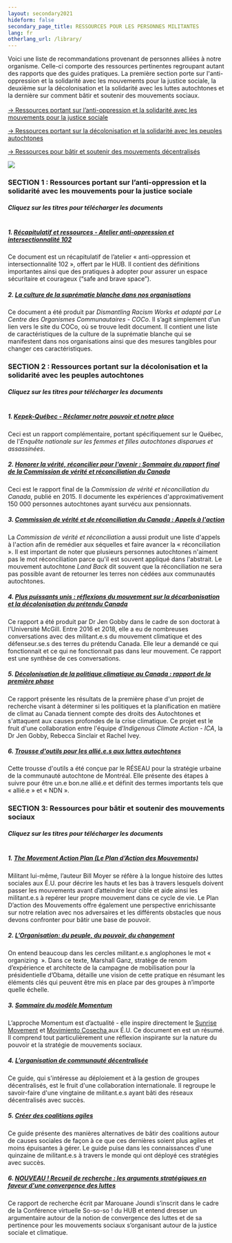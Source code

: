 ```yaml
---
layout: secondary2021
hideform: false
secondary_page_title: RESSOURCES POUR LES PERSONNES MILITANTES
lang: fr
otherlang_url: /library/
---
```

Voici une liste de recommandations provenant de personnes alliées à notre organisme. Celle-ci comporte des ressources pertinentes regroupant autant des rapports que des guides pratiques. La première section porte sur l'anti-oppression et la solidarité avec les mouvements pour la justice sociale, la deuxième sur la décolonisation et la solidarité avec les luttes autochtones et la dernière sur comment bâtir et soutenir des mouvements sociaux. <br><br>
[→ Ressources portant sur l’anti-oppression et la solidarité avec les mouvements pour la justice sociale](#antiopp)

[→ Ressources portant sur la décolonisation et la solidarité avec les peuples autochtones](#autoch)

[→ Ressources pour bâtir et soutenir des mouvements décentralisés](#mouv)

![](/media/docs-mouvements-fr.png)

<a name="antiopp"></a>

### **SECTION 1 : Ressources portant sur l’anti-oppression et la solidarité avec les mouvements pour la justice sociale**

##### Cliquez sur les titres pour télécharger les documents<br><br>

##### 1. [Récapitulatif et ressources - Atelier anti-oppression et intersectionnalité 102](https://www.lehub.ca/media/ressourcesantiopp.pdf)

Ce document est un récapitulatif de l’atelier « anti-oppression et intersectionnalité 102 », offert par le HUB. Il contient des définitions importantes ainsi que des pratiques à adopter pour assurer un espace sécuritaire et courageux (“safe and brave space”).

##### 2. [La culture de la suprématie blanche dans nos organisations](https://coco-net.org/wp-content/uploads/2020/06/Coco-WhiteSupCulture-FR-FINAL.pdf)

Ce document a été produit par *Dismantling Racism Works et adapté par Le Centre des Organismes Communautaires - COCo*. Il s’agit simplement d’un lien vers le site du COCo, où se trouve ledit document. Il contient une liste de caractéristiques de la culture de la suprématie blanche qui se manifestent dans nos organisations ainsi que des mesures tangibles pour changer ces caractéristiques.

<a name="autoch"></a>

### **SECTION 2 : Ressources portant sur la décolonisation et la solidarité avec les peuples autochtones** 

##### Cliquez sur les titres pour télécharger les documents<br><br>

##### 1. [Kepek-Québec - Réclamer notre pouvoir et notre place](https://www.lehub.ca/media/mmiwreport.pdf)

Ceci est un rapport complémentaire, portant spécifiquement sur le Québec, de l'*Enquête nationale sur les femmes et filles autochtones disparues et assassinées*.

##### 2. [*Honorer la vérité, réconcilier pour l'avenir* : Sommaire du rapport final de la *Commission de vérité et réconciliation du Canada*](https://www.lehub.ca/media/sommairedurapportfinal.pdf)

Ceci est le rapport final de la *Commission de vérité et réconciliation du Canada*, publié en 2015. Il documente les expériences d'approximativement 150 000 personnes autochtones ayant survécu aux pensionnats. 

##### 3. [*Commission de vérité et de réconciliation du Canada* : Appels à l'action](https://www.lehub.ca/media/commissiondeverite.pdf)

La *Commission de vérité et réconciliation* a aussi produit une liste d'appels à l'action afin de remédier aux séquelles et faire avancer la « réconciliation ». Il est important de noter que plusieurs personnes autochtones n'aiment pas le mot réconciliation parce qu'il est souvent appliqué dans l'abstrait. Le mouvement autochtone *Land Back* dit souvent que la réconciliation ne sera pas possible avant de retourner les terres non cédées aux communautés autochtones.

##### 4. *[Plus puissants unis : réflexions du mouvement sur la décarbonisation et la décolonisation du prétendu Canada](https://www.lehub.ca/media/pluspuissantsunis.pdf)*

Ce rapport a été produit par Dr Jen Gobby dans le cadre de son doctorat à l'Université McGill. Entre 2016 et 2018, elle a eu de nombreuses conversations avec des militant.e.s du mouvement climatique et des défenseur.se.s des terres du prétendu Canada. Elle leur a demandé ce qui fonctionnait et ce qui ne fonctionnait pas dans leur mouvement. Ce rapport est une synthèse de ces conversations. 

##### 5. [Décolonisation de la politique climatique au Canada : rapport de la première phase](https://www.lehub.ca/media/decolonisationica.pdf)

Ce rapport présente les résultats de la première phase d'un projet de recherche visant à déterminer si les politiques et la planification en matière de climat au Canada tiennent compte des droits des Autochtones et s'attaquent aux causes profondes de la crise climatique. Ce projet est le fruit d'une collaboration entre l'équipe d’*Indigenous Climate Action - ICA*, la Dr Jen Gobby, Rebecca Sinclair et Rachel Ivey.

##### 6. [Trousse d'outils pour les allié.e.s aux luttes autochtones](http://reseaumtlnetwork.com/wp-content/uploads/2019/02/Trousse.pdf)

Cette trousse d'outils a été conçue par le RÉSEAU pour la stratégie urbaine de la communauté autochtone de Montréal. Elle présente des étapes à suivre pour être un.e bon.ne allié.e et définit des termes importants tels que « allié.e » et « NDN ».

<a name="mouv"></a>

### **SECTION 3: Ressources pour bâtir et soutenir des mouvements sociaux**

##### Cliquez sur les titres pour télécharger les documents<br><br>

##### 1. [The Movement Action Plan (Le Plan d’Action des Mouvements)](https://www.lehub.ca/media/hub-moyer-pam-fr.pdf)

Militant lui-même, l’auteur Bill Moyer se réfère à la longue histoire des luttes sociales aux É.U. pour décrire les hauts et les bas à travers lesquels doivent passer les mouvements avant d’atteindre leur cible et aide ainsi les militant.e.s à repérer leur propre mouvement dans ce cycle de vie. Le Plan D’action des Mouvements offre également une perspective enrichissante sur notre relation avec nos adversaires et les différents obstacles que nous devons confronter pour bâtir une base de pouvoir.

##### 2. [L’Organisation: du peuple, du pouvoir, du changement](https://www.lehub.ca/media/hub-mganz-fr.pdf)

On entend beaucoup dans les cercles militant.e.s anglophones le mot « organizing  ». Dans ce texte, Marshall Ganz, stratège de renom d’expérience et architecte de la campagne de mobilisation pour la présidentielle d’Obama, détaille une vision de cette pratique en résumant les éléments clés qui peuvent être mis en place par des groupes à n’importe quelle échelle.

##### 3. [Sommaire du modèle Momentum](https://www.lehub.ca/media/sommaire-modele-momentum1.pdf)

L’approche Momentum est d’actualité - elle inspire directement le [Sunrise Movement](https://www.sunrisemovement.org/?ms=SunriseMovement-WeAreTheClimateRevolution) et [Movimiento Cosecha ](https://www.lahuelga.com/)aux É.U. Ce document en est un résumé. Il comprend tout particulièrement une réflexion inspirante sur la nature du pouvoir et la stratégie de mouvements sociaux.

##### 4. [L’organisation de communauté décentralisée](https://docs.google.com/document/d/1t_dKwigt5PzsPpk5WwOv0_k8HLy7e26hydJvZUfIXTE/edit#heading=h.2qer87rh6v62)

Ce guide, qui s'intéresse au déploiement et à la gestion de groupes décentralisés, est le fruit d'une collaboration internationale. Il regroupe le savoir-faire d'une vingtaine de militant.e.s ayant bâti des réseaux décentralisés avec succès. 

##### 5. [Créer des coalitions agiles](https://docs.google.com/document/d/1lPvJr53uI_M5IzQmYS82h6xMX08jk4nGQ8s-mtqXN3E/edit)

Ce guide présente des manières alternatives de bâtir des coalitions autour de causes sociales de façon à ce que ces dernières soient plus agiles et moins épuisantes à gérer. Le guide puise dans les connaissances d'une quinzaine de militant.e.s à travers le monde qui ont déployé ces stratégies avec succès.

##### 6. [NOUVEAU ! Recueil de recherche : les arguments stratégiques en faveur d'une convergence des luttes](https://www.lehub.ca/media/rapportconvergencedesluttes.pdf)

Ce rapport de recherche écrit par Marouane Joundi s’inscrit dans le cadre de la Conférence virtuelle So-so-so ! du HUB et entend dresser un argumentaire autour de la notion de convergence des luttes et de sa pertinence pour les mouvements sociaux s’organisant autour de la justice sociale et climatique.
